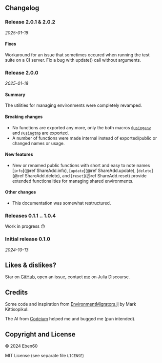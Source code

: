 ## Changelog

### Release 2.0.1 & 2.0.2

_2025-01-18_ 

#### Fixes

Workaround for an issue that sometimes occured when running the test suite on a CI server. Fix a bug with update() call without arguments.

### Release 2.0.0

_2025-01-18_ 

#### Summary

The utilities for managing environments were completely revamped.

#### Breaking changes

- No functions are exported any more, only the both macros [`@usingany`](@ref) and [`@usingtmp`](@ref) are exported.
- A number of functions were made internal instead of exported/public or changed names or usage.

#### New features

- New or renamed public functions with short and easy to note names [`info`](@ref ShareAdd.info), [`update`](@ref ShareAdd.update), [`delete`](@ref ShareAdd.delete), and [`reset`](@ref ShareAdd.reset) provide extended functionalities for managing shared environments.

#### Other changes

- This documentation was somewhat restructured.

### Releases 0.1.1 .. 1.0.4

Work in progress 😓

### Initial release  0.1.0

_2024-10-13_


## Likes & dislikes?

Star on [GitHub](https://github.com/Eben60/ShareAdd.jl), open an issue, contact [me](https://discourse.julialang.org/u/eben60/summary) on Julia Discourse.

## Credits

Some code and inspiration from [EnvironmentMigrators.jl](https://github.com/mkitti/EnvironmentMigrators.jl) by Mark Kittisopikul. 

The AI from [Codeium](https://codeium.com/) helped me and bugged me (pun intended).

## Copyright and License

© 2024 Eben60

MIT License (see separate file `LICENSE`)

